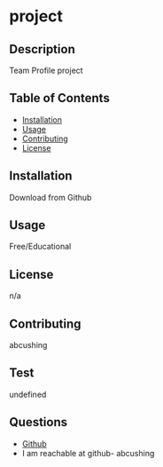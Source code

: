 # project

  
  ## Description
Team Profile project
  
  ## Table of Contents
  * [Installation](#installation)
  * [Usage](#usage)
  * [Contributing](#contributing)
  * [License](#license)
  
  ## Installation
  Download from Github
  
  ## Usage
  Free/Educational
  ## License
  n/a
  
  ## Contributing
abcushing
  ## Test
  undefined
  ## Questions
  * [Github](https://github.com/undefined)
  * I am reachable at github- abcushing
